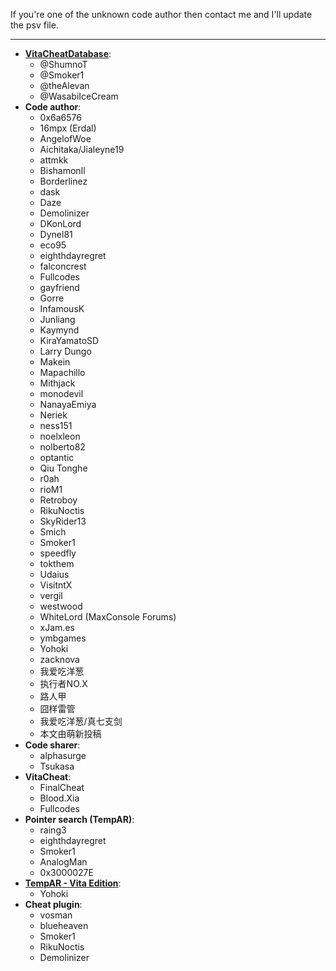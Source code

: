 ﻿If you're one of the unknown code author then contact me and I'll update the psv file.

***	

* **[VitaCheatDatabase](https://github.com/ShumnoT/VitaCheatDatabase)**:
   * @ShumnoT
   * @Smoker1
   * @theAlevan
   * @WasabiIceCream
* **Code author**:
   * 0x6a6576
   * 16mpx (Erdal)
   * AngelofWoe
   * Aichitaka/Jialeyne19
   * attmkk
   * BishamonIl
   * Borderlinez
   * dask
   * Daze
   * Demolinizer
   * DKonLord
   * Dynel81
   * eco95
   * eighthdayregret
   * falconcrest
   * Fullcodes
   * gayfriend
   * Gorre
   * InfamousK
   * Junliang
   * Kaymynd
   * KiraYamatoSD
   * Larry Dungo
   * Makein
   * Mapachillo
   * Mithjack
   * monodevil
   * NanayaEmiya
   * Neriek
   * ness151
   * noelxleon
   * nolberto82
   * optantic
   * Qiu Tonghe
   * r0ah
   * rioM1
   * Retroboy
   * RikuNoctis
   * SkyRider13
   * Smich
   * Smoker1
   * speedfly
   * tokthem
   * Udaius
   * VisitntX
   * vergil
   * westwood
   * WhiteLord (MaxConsole Forums)
   * xJam.es
   * ymbgames
   * Yohoki
   * zacknova
   * 我爱吃洋葱
   * 执行者NO.X
   * 路人甲
   * 囧样雷管
   * 我爱吃洋葱/真七支剑
   * 本文由萌新投稿
* **Code sharer**:
   * alphasurge
   * Tsukasa
* **VitaCheat**:
   * FinalCheat
   * Blood.Xia
   * Fullcodes
* **Pointer search (TempAR)**:
   * raing3
   * eighthdayregret
   * Smoker1
   * AnalogMan
   * 0x3000027E
* **[TempAR - Vita Edition](https://github.com/Yohoki/TempAR-Vita/releases)**:
   * Yohoki
* **Cheat plugin**:
   * vosman
   * blueheaven
   * Smoker1
   * RikuNoctis
   * Demolinizer
